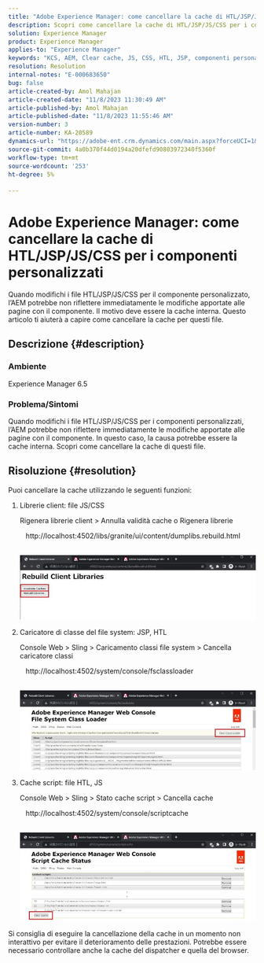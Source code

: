 ```yaml
---
title: "Adobe Experience Manager: come cancellare la cache di HTL/JSP/JS/CSS per i componenti personalizzati"
description: Scopri come cancellare la cache di HTL/JSP/JS/CSS per i componenti personalizzati in Adobe Experience Manager.
solution: Experience Manager
product: Experience Manager
applies-to: "Experience Manager"
keywords: "KCS, AEM, Clear cache, JS, CSS, HTL, JSP, componenti personalizzati"
resolution: Resolution
internal-notes: "E-000683650"
bug: false
article-created-by: Amol Mahajan
article-created-date: "11/8/2023 11:30:49 AM"
article-published-by: Amol Mahajan
article-published-date: "11/8/2023 11:55:46 AM"
version-number: 3
article-number: KA-20589
dynamics-url: "https://adobe-ent.crm.dynamics.com/main.aspx?forceUCI=1&pagetype=entityrecord&etn=knowledgearticle&id=71ba7040-2a7e-ee11-8179-6045bd006b3d"
source-git-commit: 4a0b370f44d0194a20dfefd90803972340f5360f
workflow-type: tm+mt
source-wordcount: '253'
ht-degree: 5%

---
```


# Adobe Experience Manager: come cancellare la cache di HTL/JSP/JS/CSS per i componenti personalizzati


Quando modifichi i file HTL/JSP/JS/CSS per il componente personalizzato, l’AEM potrebbe non riflettere immediatamente le modifiche apportate alle pagine con il componente. Il motivo deve essere la cache interna. Questo articolo ti aiuterà a capire come cancellare la cache per questi file.

## Descrizione {#description}


### <b>Ambiente</b>

Experience Manager 6.5



### Problema/Sintomi

Quando modifichi i file HTL/JSP/JS/CSS per i componenti personalizzati, l’AEM potrebbe non riflettere immediatamente le modifiche apportate alle pagine con il componente. In questo caso, la causa potrebbe essere la cache interna.
Scopri come cancellare la cache di questi file.


## Risoluzione {#resolution}


Puoi cancellare la cache utilizzando le seguenti funzioni:



1. Librerie client: file JS/CSS

   Rigenera librerie client > Annulla validità cache o Rigenera librerie

      http://localhost:4502/libs/granite/ui/content/dumplibs.rebuild.html 

        ![](assets/ed2f2e85-af35-ed11-9db1-0022480869de.png)
2. Caricatore di classe del file system: JSP, HTL

   Console Web > Sling > Caricamento classi file system > Cancella caricatore classi

      http://localhost:4502/system/console/fsclassloader

        ![](assets/2438888b-af35-ed11-9db1-0022480869de.png)
3. Cache script: file HTL, JS

   Console Web > Sling > Stato cache script > Cancella cache

      http://localhost:4502/system/console/scriptcache

        ![](assets/c97ddd91-af35-ed11-9db1-0022480869de.png)


Si consiglia di eseguire la cancellazione della cache in un momento non interattivo per evitare il deterioramento delle prestazioni.
Potrebbe essere necessario controllare anche la cache del dispatcher e quella del browser.
